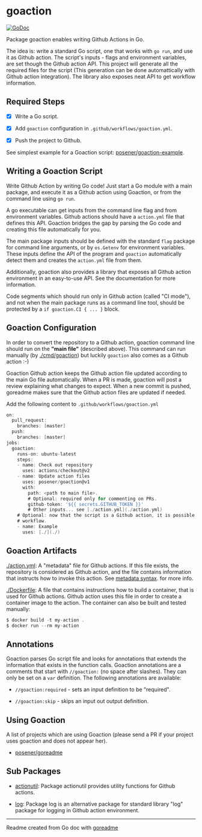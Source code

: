 # goaction

[![GoDoc](https://img.shields.io/badge/pkg.go.dev-doc-blue)](http://pkg.go.dev/github.com/posener/goaction)

Package goaction enables writing Github Actions in Go.

The idea is: write a standard Go script, one that works with `go run`, and use it as Github action.
The script's inputs - flags and environment variables, are set though the Github action API. This
project will generate all the required files for the script (This generation can be done
automattically with Github action integration). The library also exposes neat API to get workflow
information.

## Required Steps

- [x] Write a Go script.

- [x] Add `goaction` configuration in `.github/workflows/goaction.yml`.

- [x] Push the project to Github.

See simplest example for a Goaction script: [posener/goaction-example](https://github.com/posener/goaction-example).

## Writing a Goaction Script

Write Github Action by writing Go code! Just start a Go module with a main package, and execute it
as a Github action using Goaction, or from the command line using `go run`.

A go executable can get inputs from the command line flag and from environment variables. Github
actions should have a `action.yml` file that defines this API. Goaction bridges the gap by parsing
the Go code and creating this file automatically for you.

The main package inputs should be defined with the standard `flag` package for command line
arguments, or by `os.Getenv` for environment variables. These inputs define the API of the program
and `goaction` automatically detect them and creates the `action.yml` file from them.

Additionally, goaction also provides a library that exposes all Github action environment in an
easy-to-use API. See the documentation for more information.

Code segments which should run only in Github action (called "CI mode"), and not when the main
package runs as a command line tool, should be protected by a `if goaction.CI { ... }` block.

## Goaction Configuration

In order to convert the repository to a Github action, goaction command line should run on the
**"main file"** (described above). This command can run manually (by [./cmd/goaction](./cmd/goaction)) but luckily
`goaction` also comes as a Github action :-)

Goaction Github action keeps the Github action file updated according to the main Go file
automatically. When a PR is made, goaction will post a review explaining what changes to expect.
When a new commit is pushed, goreadme makes sure that the Github action files are updated if needed.

Add the following content to `.github/workflows/goaction.yml`

```go
on:
  pull_request:
    branches: [master]
  push:
    branches: [master]
jobs:
  goaction:
    runs-on: ubuntu-latest
    steps:
    - name: Check out repository
      uses: actions/checkout@v2
    - name: Update action files
      uses: posener/goaction@v1
      with:
        path: <path to main file>.
        # Optional: required only for commenting on PRs.
        github-token: '${{ secrets.GITHUB_TOKEN }}'
        # Other inputs... see [./action.yml](./action.yml)
	# Optional: now that the script is a Github action, it is possible to run it in the
	# workflow.
    - name: Example
      uses: [./](./)
```

## Goaction Artifacts

[./action.yml](./action.yml): A "metadata" file for Github actions. If this file exists, the repository is
considered as Github action, and the file contains information that instructs how to invoke this
action. See [metadata syntax](https://help.github.com/en/actions/building-actions/metadata-syntax-for-github-actions).
for more info.

[./Dockerfile](./Dockerfile): A file that contains instructions how to build a container, that is used for Github
actions. Github action uses this file in order to create a container image to the action. The
container can also be built and tested manually:

```go
$ docker build -t my-action .
$ docker run --rm my-action
```

## Annotations

Goaction parses Go script file and looks for annotations that extends the information that exists in
the function calls. Goaction annotations are a comments that start with `//goaction:` (no space
after slashes). They can only be set on a `var` definition. The following annotations are available:

* `//goaction:required` - sets an input definition to be "required".

* `//goaction:skip` - skips an input out output definition.

## Using Goaction

A list of projects which are using Goaction (please send a PR if your project uses goaction and does
not appear her).

* [posener/goreadme](http://github.com/posener/goreadme)

## Sub Packages

* [actionutil](./actionutil): Package actionutil provides utility functions for Github actions.

* [log](./log): Package log is an alternative package for standard library "log" package for logging in Github action environment.

---
Readme created from Go doc with [goreadme](https://github.com/posener/goreadme)
